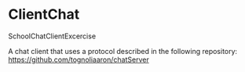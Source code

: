 # ClientChat
SchoolChatClientExcercise

A chat client that uses a protocol described in the following repository: https://github.com/tognoliaaron/chatServer
